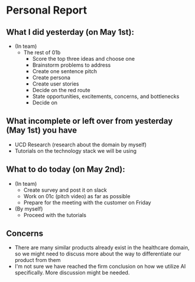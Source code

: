 # Personal Report
## What I did yesterday (on May 1st):
- (In team)
    - The rest of 01b
        - Score the top three ideas and choose one
        - Brainstorm problems to address
        - Create one sentence pitch
        - Create persona
        - Create user stories
        - Decide on the red route
        - State opportunities, excitements, concerns, and bottlenecks
        - Decide on

## What incomplete or left over from yesterday (May 1st) you have
- UCD Research (research about the domain by myself)
- Tutorials on the technology stack we will be using

## What to do today (on May 2nd):
- (In team)
    - Create survey and post it on slack
    - Work on 01c (pitch video) as far as possible
    - Prepare for the meeting with the customer on Friday
- (By myself)
    - Proceed with the tutorials

## Concerns
- There are many similar products already exist in the healthcare domain, so we might need to discuss more about the way to differentiate our product from them
- I'm not sure we have reached the firm conclusion on how we utilize AI specifically. More discussion might be needed.